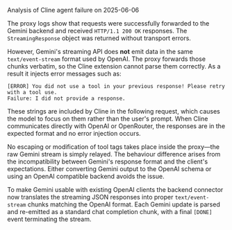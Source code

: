 Analysis of Cline agent failure on 2025-06-06

The proxy logs show that requests were successfully forwarded to the Gemini
backend and received `HTTP/1.1 200 OK` responses. The `StreamingResponse`
object was returned without transport errors.

However, Gemini's streaming API does **not** emit data in the same
`text/event-stream` format used by OpenAI. The proxy forwards those chunks
verbatim, so the Cline extension cannot parse them correctly. As a result it
injects error messages such as:

```
[ERROR] You did not use a tool in your previous response! Please retry with a tool use.
Failure: I did not provide a response.
```

These strings are included by Cline in the following request, which causes the
model to focus on them rather than the user's prompt. When Cline communicates
directly with OpenAI or OpenRouter, the responses are in the expected format and
no error injection occurs.

No escaping or modification of tool tags takes place inside the proxy—the raw
Gemini stream is simply relayed. The behaviour difference arises from the
incompatibility between Gemini's response format and the client's expectations.
Either converting Gemini output to the OpenAI schema or using an OpenAI
compatible backend avoids the issue.

To make Gemini usable with existing OpenAI clients the backend connector
now translates the streaming JSON responses into proper `text/event-stream`
chunks matching the OpenAI format. Each Gemini update is parsed and
re-emitted as a standard chat completion chunk, with a final `[DONE]`
event terminating the stream.

